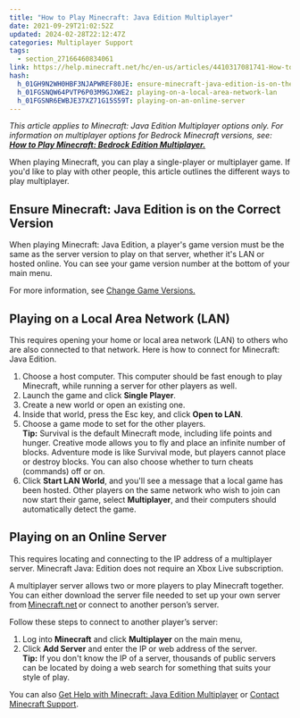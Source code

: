 ```yaml
---
title: "How to Play Minecraft: Java Edition Multiplayer"
date: 2021-09-29T21:02:52Z
updated: 2024-02-28T22:12:47Z
categories: Multiplayer Support
tags:
  - section_27166460834061
link: https://help.minecraft.net/hc/en-us/articles/4410317081741-How-to-Play-Minecraft-Java-Edition-Multiplayer
hash:
  h_01GH9N2WH0HBF3NJAPWREF80JE: ensure-minecraft-java-edition-is-on-the-correct-version
  h_01FGSNQW64PVTP6P03M9GJXWE2: playing-on-a-local-area-network-lan
  h_01FGSNR6EWBJE37XZ71G15S59T: playing-on-an-online-server
---
```


*This article applies to Minecraft: Java Edition Multiplayer options only. For information on multiplayer options for Bedrock Minecraft versions, see: **[How to Play Minecraft: Bedrock Edition Multiplayer.](./How-to-Play-Minecraft-Bedrock-Edition-Multiplayer.md)***

When playing Minecraft, you can play a single-player or multiplayer game. If you'd like to play with other people, this article outlines the different ways to play multiplayer.

## Ensure Minecraft: Java Edition is on the Correct Version 

When playing Minecraft: Java Edition, a player's game version must be the same as the server version to play on that server, whether it's LAN or hosted online. You can see your game version number at the bottom of your main menu. 

For more information, see [Change Game Versions.](../Minecraft-Launcher-Support/How-to-Change-Game-Version-for-Minecraft-Java-Edition.md)

## Playing on a Local Area Network (LAN) 

This requires opening your home or local area network (LAN) to others who are also connected to that network. Here is how to connect for Minecraft: Java Edition.

1.  Choose a host computer. This computer should be fast enough to play Minecraft, while running a server for other players as well.
2.  Launch the game and click **Single Player**.
3.  Create a new world or open an existing one. 
4.  Inside that world, press the Esc key, and click **Open to LAN**. 
5.  Choose a game mode to set for the other players.  
    **Tip:** Survival is the default Minecraft mode, including life points and hunger. Creative mode allows you to fly and place an infinite number of blocks. Adventure mode is like Survival mode, but players cannot place or destroy blocks. You can also choose whether to turn cheats (commands) off or on.
6.  Click **Start LAN World**, and you'll see a message that a local game has been hosted. Other players on the same network who wish to join can now start their game, select **Multiplayer**, and their computers should automatically detect the game. 

## Playing on an Online Server 

This requires locating and connecting to the IP address of a multiplayer server. Minecraft Java: Edition does not require an Xbox Live subscription.

A multiplayer server allows two or more players to play Minecraft together. You can either download the server file needed to set up your own server from [Minecraft.net](https://minecraft.net/download/server) or connect to another person’s server.

Follow these steps to connect to another player’s server: 

1.  Log into **Minecraft** and click **Multiplayer** on the main menu,  
2.  Click **Add Server** and enter the IP or web address of the server.    
    **Tip:** If you don't know the IP of a server, thousands of public servers can be located by doing a web search for something that suits your style of play. 

You can also [Get Help with Minecraft: Java Edition Multiplayer](./Get-Help-with-Minecraft-Java-Edition-Multiplayer.md) or [Contact Minecraft Support](../Performance-Troubleshooting/Who-to-contact-with-your-Minecraft-support-questions.md).
